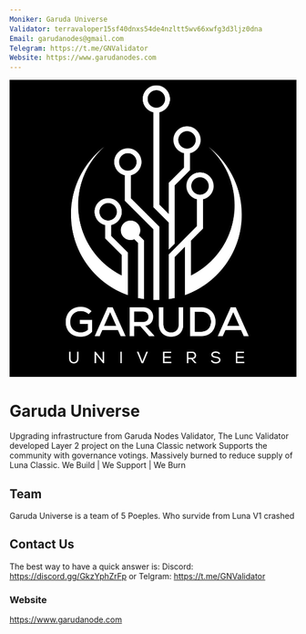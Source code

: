 ```yaml
---
Moniker: Garuda Universe
Validator: terravaloper15sf40dnxs54de4nzltt5wv66xwfg3d3ljz0dna
Email: garudanodes@gmail.com
Telegram: https://t.me/GNValidator
Website: https://www.garudanodes.com
---
```


 ![wavelogo](GarudaUniverse.jpg)

# Garuda Universe 

Upgrading infrastructure from Garuda Nodes Validator, The Lunc Validator developed Layer 2 project on the Luna Classic network Supports the community with governance votings. Massively burned to reduce supply of Luna Classic.
We Build | We Support | We Burn

## Team

Garuda Universe is a team of 5 Poeples. Who survide from Luna V1 crashed

## Contact Us

The best way to have a quick answer is: Discord: https://discord.gg/GkzYphZrFp  or Telgram: https://t.me/GNValidator

### Website

https://www.garudanode.com
